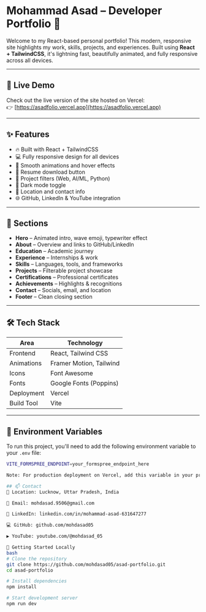 # Mohammad Asad – Developer Portfolio 🚀

Welcome to my React-based personal portfolio! This modern, responsive site highlights my work, skills, projects, and experiences. Built using **React + TailwindCSS**, it's lightning fast, beautifully animated, and fully responsive across all devices.

---

## 🔗 Live Demo

Check out the live version of the site hosted on Vercel:  
👉 [https://asadfolio.vercel.app](https://asadfolio.vercel.app)

---

## ✨ Features

- 🔥 Built with React + TailwindCSS
- 💻 Fully responsive design for all devices
- 🎨 Smooth animations and hover effects
- 📄 Resume download button
- 🧠 Project filters (Web, AI/ML, Python)
- 🌙 Dark mode toggle
- 📍 Location and contact info
- 🌐 GitHub, LinkedIn & YouTube integration

---

## 🧩 Sections

- **Hero** – Animated intro, wave emoji, typewriter effect
- **About** – Overview and links to GitHub/LinkedIn
- **Education** – Academic journey
- **Experience** – Internships & work
- **Skills** – Languages, tools, and frameworks
- **Projects** – Filterable project showcase
- **Certifications** – Professional certificates
- **Achievements** – Highlights & recognitions
- **Contact** – Socials, email, and location
- **Footer** – Clean closing section

---

## 🛠️ Tech Stack

| Area        | Technology              |
|-------------|--------------------------|
| Frontend    | React, Tailwind CSS      |
| Animations  | Framer Motion, Tailwind  |
| Icons       | Font Awesome             |
| Fonts       | Google Fonts (Poppins)   |
| Deployment  | Vercel                   |
| Build Tool  | Vite                     |

---

## 🔐 Environment Variables

To run this project, you'll need to add the following environment variable to your `.env` file:

```bash
VITE_FORMSPREE_ENDPOINT=your_formspree_endpoint_here

Note: For production deployment on Vercel, add this variable in your project settings under "Environment Variables".

## 📫 Contact
📍 Location: Lucknow, Uttar Pradesh, India

📧 Email: mohdasad.9506@gmail.com

💼 LinkedIn: linkedin.com/in/mohammad-asad-631647277

💻 GitHub: github.com/mohdasad05

▶️ YouTube: youtube.com/@mohdasad_05

🚀 Getting Started Locally
bash
# Clone the repository
git clone https://github.com/mohdasad05/asad-portfolio.git
cd asad-portfolio

# Install dependencies
npm install

# Start development server
npm run dev
